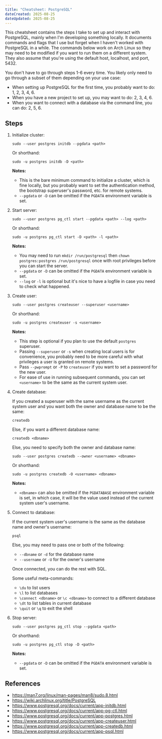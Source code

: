 ```yaml
---
title: "Cheatsheet: PostgreSQL"
dateCreated: 2025-08-25
dateUpdated: 2025-08-25
---
```


This cheatsheet contains the steps I take to set up and interact with PostgreSQL, mainly when I'm developing something locally. It documents commands and flags that I use but forget when I haven't worked with PostgreSQL in a while. The commands below work on Arch Linux so they may need to be modified if you want to run them on a different system. They also assume that you're using the default host, localhost, and port, 5432.

You don't have to go through steps 1-6 every time. You likely only need to go through a subset of them depending on your use case:

- When setting up PostgreSQL for the first time, you probably want to do: 1, 2, 3, 4, 6.
- When you have a new project to set up, you may want to do: 2, 3, 4, 6.
- When you want to connect with a database via the command line, you can do: 2, 5, 6.

## Steps

1. Initialize cluster:

   ```console
   sudo --user postgres initdb --pgdata <path>
   ```

   Or shorthand:

   ```console
   sudo -u postgres initdb -D <path>
   ```

   **Notes:**

   - This is the bare minimum command to initialize a cluster, which is fine locally, but you probably want to set the authentication method, the bootstrap superuser's password, etc. for remote systems.
   - `--pgdata` or `-D` can be omitted if the `PGDATA` environment variable is set.

2. Start server:

   ```console
   sudo --user postgres pg_ctl start --pgdata <path> --log <path>
   ```

   Or shorthand:

   ```console
   sudo -u postgres pg_ctl start -D <path> -l <path>
   ```

   **Notes:**

   - You may need to run `mkdir /run/postgresql` then `chown postgres:postgres /run/postgresql` once with root privileges before you can start the server.
   - `--pgdata` or `-D` can be omitted if the `PGDATA` environment variable is set.
   - `--log` or `-l` is optional but it's nice to have a logfile in case you need to check what happened.

3. Create user:

   ```console
   sudo --user postgres createuser --superuser <username>
   ```

   Or shorthand:

   ```console
   sudo -u postgres createuser -s <username>
   ```

   **Notes:**

   - This step is optional if you plan to use the default `postgres` superuser.
   - Passing `--superuser` or `-s` when creating local users is for convenience, you probably need to be more careful with what privileges a user is granted on remote systems.
   - Pass `--pwprompt` or `-P` to `createuser` if you want to set a password for the new user.
   - For ease of use in running subsequent commands, you can set `<username>` to be the same as the current system user.

4. Create database:

   If you created a superuser with the same username as the current system user and you want both the owner and database name to be the same:

   ```console
   createdb
   ```

   Else, if you want a different database name:

   ```console
   createdb <dbname>
   ```

   Else, you need to specify both the owner and database name:

   ```console
   sudo --user postgres createdb --owner <username> <dbname>
   ```

   Or shorthand:

   ```console
   sudo -u postgres createdb -O <username> <dbname>
   ```

   **Notes:**

   - `<dbname>` can also be omitted if the `PGDATABASE` environment variable is set, in which case, it will be the value used instead of the current system user's username.

5. Connect to database:

   If the current system user's username is the same as the database name and owner's username:

   ```console
   psql
   ```

   Else, you may need to pass one or both of the following:

   - `--dbname` or `-d` for the database name
   - `--username` or `-U` for the owner's username

   Once connected, you can do the rest with SQL.

   Some useful meta-commands:

   - `\du` to list users
   - `\l` to list databases
   - `\connect <dbname>` or `\c <dbname>` to connect to a different database
   - `\dt` to list tables in current database
   - `\quit` or `\q` to exit the shell

6. Stop server:

   ```console
   sudo --user postgres pg_ctl stop --pgdata <path>
   ```

   Or shorthand:

   ```console
   sudo -u postgres pg_ctl stop -D <path>
   ```

   **Notes:**

   - `--pgdata` or `-D` can be omitted if the `PGDATA` environment variable is set.

## References

- <https://man7.org/linux/man-pages/man8/sudo.8.html>
- <https://wiki.archlinux.org/title/PostgreSQL>
- <https://www.postgresql.org/docs/current/app-initdb.html>
- <https://www.postgresql.org/docs/current/app-pg-ctl.html>
- <https://www.postgresql.org/docs/current/app-postgres.html>
- <https://www.postgresql.org/docs/current/app-createuser.html>
- <https://www.postgresql.org/docs/current/app-createdb.html>
- <https://www.postgresql.org/docs/current/app-psql.html>
